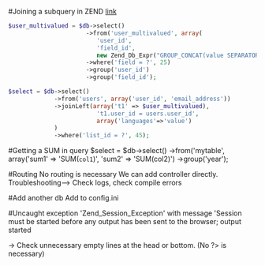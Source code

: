 #Joining a subquery in ZEND
[link](http://stackoverflow.com/questions/4715718/how-can-i-join-a-subquery-using-zend-db-select)
```php
$user_multivalued = $db->select()
                      ->from('user_multivalued', array(
                         'user_id',
                         'field_id',
                         new Zend_Db_Expr("GROUP_CONCAT(value SEPARATOR ',') AS value"))),
                      ->where('field = ?', 25)
                      ->group('user_id')
                      ->group('field_id');      

$select = $db->select()
             ->from('users', array('user_id', 'email_address'))
             ->joinLeft(array('t1' => $user_multivalued),
                         't1.user_id = users.user_id',
                         array('languages'=>'value')
             )
             ->where('list_id = ?', 45);
```

#Getting a SUM in query
$select = $db->select()
    ->from('mytable', array('sum1' => 'SUM(`col1`)', 'sum2' => 'SUM(col2)')
    ->group('year');

#Routing
No routing is necessary
We can add controller directly.
Troubleshooting--> Check logs, check compile errors

#Add another db
Add to config.ini

#Uncaught exception 'Zend_Session_Exception' with message 'Session must be started before any output has been sent to the browser; output started

-> Check unnecessary empty lines at the head or bottom. (No ?> is necessary)